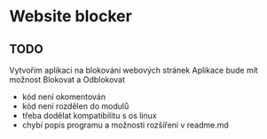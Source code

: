 # Website blocker

## TODO
Vytvořím aplikaci na blokování webových stránek
Aplikace bude mít možnost Blokovat a Odblokovat

- kód není okomentován
- kód není rozdělen do modulů
- třeba dodělat kompatibilitu s os linux
- chybí popis programu a možnosti rozšíření v readme.md

